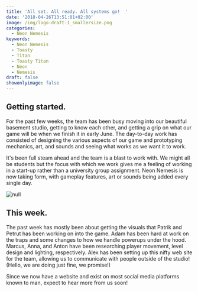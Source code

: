 ```yaml
---
title: 'All set. All ready. All systems go!  '
date: '2018-04-26T13:51:01+02:00'
image: /img/logo-draft-1_smallersize.png
categories:
  - Neon Nemesis
keywords:
  - Neon Nemesis
  - Toasty
  - Titan
  - Toasty Titan
  - Neon
  - Nemesis
draft: false
showonlyimage: false
---
```

## Getting started.

For the past few weeks, the team has been busy moving into our beautiful basement studio, getting to know each other, and getting a grip on what our game will be when we finish it in early June. The day-to-day work has consisted of designing the various aspects of our game and prototyping mechanics, art, and sounds and seeing what works as we want it to work. 

It's been full steam ahead and the team is a blast to work with. We might all be students but the focus with which we work gives me a feeling of working in a start-up rather than a university group assignment. Neon Nemesis is now taking form, with gameplay features, art or sounds being added every single day.

![null](/img/img_0031_lowres.jpg)

## This week. 

The past week has mostly been about getting the visuals that Patrik and Petrut has been working on into the game. Adam has been hard at work on the traps and some changes to how we handle powerups under the hood. Marcus, Anna, and Anton have been researching player movement, level design and lighting, respectively. Alex has been setting up this nifty web site for the team, allowing us to communicate with people outside of the studio! (Hello, we are doing just fine, we promise!)    

Since we now have a website and exist on most social media platforms known to man, expect to hear more from us soon!

